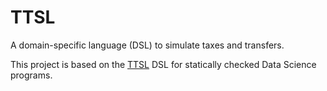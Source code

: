 # TTSL

A domain-specific language (DSL) to simulate taxes and transfers.

This project is based on the [TTSL](https://github.com/SEEDS-Group/TTSL) DSL for statically checked Data Science programs.
